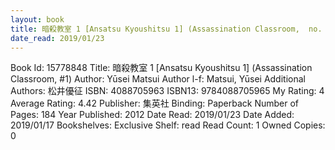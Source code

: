 ```yaml
---
layout: book
title: 暗殺教室 1 [Ansatsu Kyoushitsu 1] (Assassination Classroom,  no. 1)
date_read: 2019/01/23
---
```


Book Id: 15778848
Title: 暗殺教室 1 [Ansatsu Kyoushitsu 1] (Assassination Classroom, #1)
Author: Yūsei Matsui
Author l-f: Matsui, Yūsei
Additional Authors: 松井優征
ISBN: 4088705963
ISBN13: 9784088705965
My Rating: 4
Average Rating: 4.42
Publisher: 集英社
Binding: Paperback
Number of Pages: 184
Year Published: 2012
Date Read: 2019/01/23
Date Added: 2019/01/17
Bookshelves: 
Exclusive Shelf: read
Read Count: 1
Owned Copies: 0

